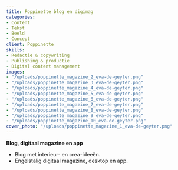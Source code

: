 ```yaml
---
title: Poppinette blog en digimag
categories:
- Content
- Tekst
- Beeld
- Concept
client: Poppinette
skills:
- Redactie & copywriting
- Publishing & productie
- Digital content management
images:
- "/uploads/poppinette_magazine_2_eva-de-geyter.png"
- "/uploads/poppinette_magazine_3_eva-de-geyter.png"
- "/uploads/poppinette_magazine_4_eva-de-geyter.png"
- "/uploads/poppinette_magazine_5_eva-de-geyter.png"
- "/uploads/poppinette_magazine_6_eva-de-geyter.png"
- "/uploads/poppinette_magazine_7_eva-de-geyter.png"
- "/uploads/poppinette_magazine_8_eva-de-geyter.png"
- "/uploads/poppinette_magazine_9_eva-de-geyter.png"
- "/uploads/poppinette_magazine_10_eva-de-geyter.png"
cover_photo: "/uploads/poppinette_magazine_1_eva-de-geyter.png"
---
```


**Blog, digitaal magazine en app**

* Blog met interieur- en crea-ideeën.
* Engelstalig digitaal magazine, desktop en app.
